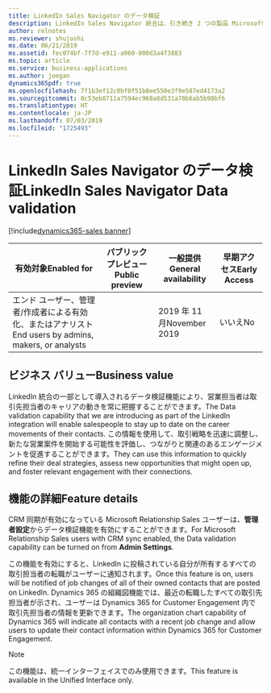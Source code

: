```yaml
---
title: LinkedIn Sales Navigator のデータ検証
description: LinkedIn Sales Navigator 統合は、引き続き 2 つの製品 Microsoft Dynamics 365 for Sales と LinkedIn Sales Navigator の価値を合わせて提供します。
author: relnotes
ms.reviewer: shujoshi
ms.date: 06/21/2019
ms.assetid: fec074bf-7f7d-e911-a960-000d3a4f3883
ms.topic: article
ms.service: business-applications
ms.author: joegan
dynamics365pdf: true
ms.openlocfilehash: 7f1b3ef12c0bf0f51b8ee550e3f9e587ed4173a2
ms.sourcegitcommit: 0c53eb8711a7594ec968a8d531a78b6ab5b98bf6
ms.translationtype: HT
ms.contentlocale: ja-JP
ms.lasthandoff: 07/03/2019
ms.locfileid: "1725493"
---
```

# <a name="linkedin-sales-navigator-data-validation"></a><span data-ttu-id="56cdd-103">LinkedIn Sales Navigator のデータ検証</span><span class="sxs-lookup"><span data-stu-id="56cdd-103">LinkedIn Sales Navigator Data validation</span></span>
[!include[dynamics365-sales banner](../includes/dynamics365-sales.md)]

| <span data-ttu-id="56cdd-104">有効対象</span><span class="sxs-lookup"><span data-stu-id="56cdd-104">Enabled for</span></span>    |  <span data-ttu-id="56cdd-105">パブリック プレビュー</span><span class="sxs-lookup"><span data-stu-id="56cdd-105">Public preview</span></span> | <span data-ttu-id="56cdd-106">一般提供</span><span class="sxs-lookup"><span data-stu-id="56cdd-106">General availability</span></span> | <span data-ttu-id="56cdd-107">早期アクセス</span><span class="sxs-lookup"><span data-stu-id="56cdd-107">Early Access</span></span> |
| ---------- | ---------- |---------- |---------- |
|<span data-ttu-id="56cdd-108">エンド ユーザー、管理者/作成者による有効化、またはアナリスト</span><span class="sxs-lookup"><span data-stu-id="56cdd-108">End users by admins, makers, or analysts</span></span>|| <span data-ttu-id="56cdd-109">2019 年 11 月</span><span class="sxs-lookup"><span data-stu-id="56cdd-109">November 2019</span></span>|<span data-ttu-id="56cdd-110">いいえ</span><span class="sxs-lookup"><span data-stu-id="56cdd-110">No</span></span> |


## <a name="business-value"></a><span data-ttu-id="56cdd-111">ビジネス バリュー</span><span class="sxs-lookup"><span data-stu-id="56cdd-111">Business value</span></span>
<!-- bv start -->
<span data-ttu-id="56cdd-112">LinkedIn 統合の一部として導入されるデータ検証機能により、営業担当者は取引先担当者のキャリアの動きを常に把握することができます。</span><span class="sxs-lookup"><span data-stu-id="56cdd-112">The Data validation capability that we are introducing as part of the LinkedIn integration will enable salespeople to stay up to date on the career movements of their contacts.</span></span> <span data-ttu-id="56cdd-113">この情報を使用して、取引戦略を迅速に調整し、新たな営業案件を開始する可能性を評価し、つながりと関連のあるエンゲージメントを促進することができます。</span><span class="sxs-lookup"><span data-stu-id="56cdd-113">They can use this information to quickly refine their deal strategies, assess new opportunities that might open up, and foster relevant engagement with their connections.</span></span>
<!-- bv end -->



## <a name="feature-details"></a><span data-ttu-id="56cdd-114">機能の詳細</span><span class="sxs-lookup"><span data-stu-id="56cdd-114">Feature details</span></span>
<!--feature detail start -->
<span data-ttu-id="56cdd-115">CRM 同期が有効になっている Microsoft Relationship Sales ユーザーは、**管理者設定**からデータ検証機能を有効にすることができます。</span><span class="sxs-lookup"><span data-stu-id="56cdd-115">For Microsoft Relationship Sales users with CRM sync enabled, the Data validation capability can be turned on from **Admin Settings**.</span></span>

<span data-ttu-id="56cdd-116">この機能を有効にすると、LinkedIn に投稿されている自分が所有するすべての取引担当者の転職がユーザーに通知されます。</span><span class="sxs-lookup"><span data-stu-id="56cdd-116">Once this feature is on, users will be notified of job changes of all of their owned contacts that are posted on LinkedIn.</span></span> <span data-ttu-id="56cdd-117">Dynamics 365 の組織図機能では、最近の転職したすべての取引先担当者が示され、ユーザーは Dynamics 365 for Customer Engagement 内で取引先担当者の情報を更新できます。</span><span class="sxs-lookup"><span data-stu-id="56cdd-117">The organization chart capability of Dynamics 365 will indicate all contacts with a recent job change and allow users to update their contact information within Dynamics 365 for Customer Engagement.</span></span>
<!--feature detail end -->


> [!NOTE]
> <span data-ttu-id="56cdd-118">この機能は、統一インターフェイスでのみ使用できます。</span><span class="sxs-lookup"><span data-stu-id="56cdd-118">This feature is available in the Unified Interface only.</span></span>







